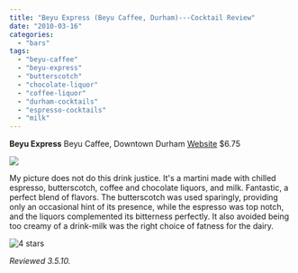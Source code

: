 ```yaml
---
title: "Beyu Express (Beyu Caffee, Durham)---Cocktail Review"
date: "2010-03-16"
categories:
  - "bars"
tags:
  - "beyu-caffee"
  - "beyu-express"
  - "butterscotch"
  - "chocolate-liquor"
  - "coffee-liquor"
  - "durham-cocktails"
  - "espresso-cocktails"
  - "milk"
---
```


**Beyu Express** Beyu Caffee, Downtown Durham [Website](http://www.beyucaffe.com/) $6.75

![](http://www.thegourmez.com/gourmez/photos/beyu1.jpg)

My picture does not do this drink justice. It's a martini made with chilled espresso, butterscotch, coffee and chocolate liquors, and milk. Fantastic, a perfect blend of flavors. The butterscotch was used sparingly, providing only an occasional hint of its presence, while the espresso was top notch, and the liquors complemented its bitterness perfectly. It also avoided being too creamy of a drink-milk was the right choice of fatness for the dairy.




<div class="caption">

![4 stars](http://s3.amazonaws.com/thegourmez-wpmedia/2009/02/rating_truffle1.gif "rating_truffle1")</div>


_Reviewed 3.5.10._
